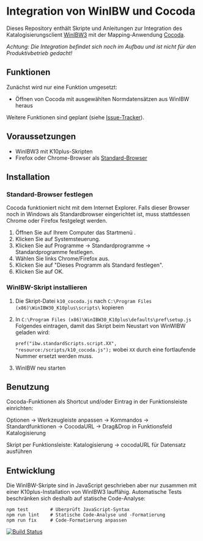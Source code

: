 # Integration von WinIBW und Cocoda

Dieses Repository enthält Skripte und Anleitungen zur Integration des Katalogisierungsclient [WinIBW3] mit der Mapping-Anwendung [Cocoda].

*Achtung: Die Integration befindet sich noch im Aufbau und ist nicht für den Produktivbetrieb gedacht!*

[WinIBW3]: https://wiki.k10plus.de/display/K10PLUS/WinIBW-Handbuch
[Cocoda]: https://coli-conc.gbv.de/cocoda/

## Funktionen

Zunächst wird nur eine Funktion umgesetzt:

* Öffnen von Cocoda mit ausgewählten Normdatensätzen aus WinIBW heraus

Weitere Funktionen sind geplant (siehe [Issue-Tracker](https://github.com/gbv/cocoda-winibw/issues)).

## Voraussetzungen

* WinIBW3 mit K10plus-Skripten
* Firefox oder Chrome-Browser als [Standard-Browser](#standard-browser-festlegen)

## Installation


### Standard-Browser festlegen

Cocoda funktioniert nicht mit dem Internet Explorer. Falls dieser Browser noch in Windows als Standardbrowser eingerichtet ist, muss stattdessen Chrome oder Firefox festgelegt werden.

1. Öffnen Sie auf Ihrem Computer das Startmenü .
2. Klicken Sie auf Systemsteuerung.
3. Klicken Sie auf Programme -> Standardprogramme -> Standardprogramme festlegen.
4. Wählen Sie links Chrome/Firefox aus.
5. Klicken Sie auf "Dieses Programm als Standard festlegen".
6. Klicken Sie auf OK.

### WinIBW-Skript installieren

1. Die Skript-Datei `k10_cocoda.js` nach
`C:\Program Files (x86)\WinIBW30_K10plus\scripts\` kopieren

2. In `C:\Program Files (x86)\WinIBW30_K10plus\defaults\pref\setup.js` Folgendes eintragen, damit das Skript beim Neustart von WinWIBW geladen wird:

   `pref("ibw.standardScripts.script.XX", "resource:/scripts/k10_cocoda.js");` wobei `XX` durch eine fortlaufende Nummer ersetzt werden muss.

3. WinIBW neu starten



## Benutzung

Cocoda-Funktionen als Shortcut und/oder Eintrag in der Funktionsleiste einrichten: 

Optionen -> Werkzeugleiste anpassen -> Kommandos -> Standardfunktionen -> CocodaURL -> Drag&Drop in Funktionsfeld Katalogisierung

Skript per Funktionsleiste: Katalogisierung -> cocodaURL für Datensatz ausführen


## Entwicklung

Die WinIBW-Skripte sind in JavaScript geschrieben aber nur zusammen mit einer
K10plus-Installation von WinIBW3 lauffähig. Automatische Tests beschränken sich
deshalb auf statische Code-Analyse:

    npm test        # Überprüft JavaScript-Syntax
    npm run lint    # Statische Code-Analyse und -Formatierung
    npm run fix     # Code-Formatierung anpassen

[![Build Status](https://travis-ci.org/gbv/cocoda-winibw.svg?branch=master)](https://travis-ci.org/gbv/cocoda-winibw)
